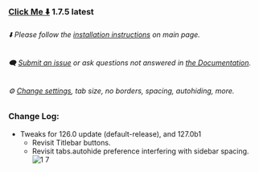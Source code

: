 ### [Click Me ⬇️](https://github.com/soulhotel/FF-ULTIMA/releases/download/1.7.5/ffultima1.7.5.zip) 1.7.5 latest

###### ⬇️ Please follow the [installation instructions](https://github.com/soulhotel/FF-ULTIMA#installation) on main page.

###### 🗨️ [Submit an issue](https://github.com/soulhotel/FF-ULTIMA/issues/new/choose) or ask questions not answered in [the Documentation](https://github.com/soulhotel/FF-ULTIMA/tree/main/doc).

###### ⚙️ [Change settings](https://github.com/soulhotel/FF-ULTIMA/blob/main/doc/Modification.md), tab size, no borders, spacing, autohiding, more.

### Change Log:

- Tweaks for 126.0 update (default-release), and 127.0b1
  - Revisit Titlebar buttons.
  - Revisit tabs.autohide preference interfering with sidebar spacing.
![1 7](https://github.com/soulhotel/FF-ULTIMA/assets/155501797/ed741f9f-cac6-4339-8913-a697a8b3ade9)

